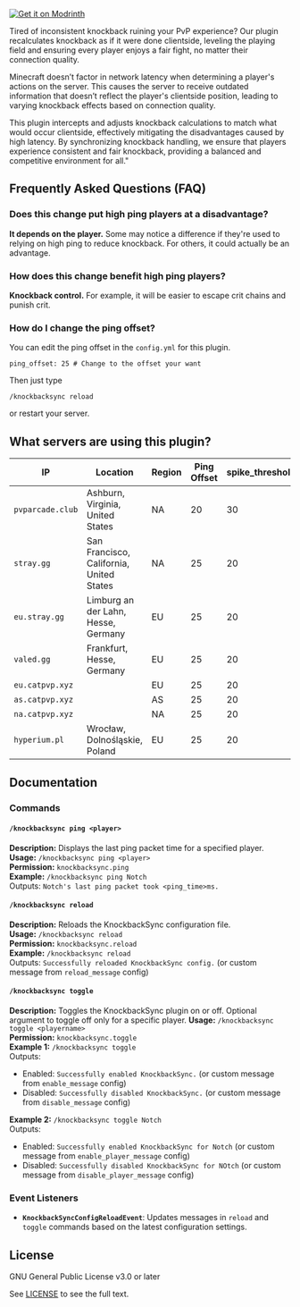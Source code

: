 [![Get it on Modrinth](https://img.shields.io/badge/Get%20it%20on-Modrinth-green?style=for-the-badge&logo=modrinth)](https://modrinth.com/plugin/knockbacksync)

Tired of inconsistent knockback ruining your PvP experience? Our plugin recalculates knockback as if it were done clientside, leveling the playing field and ensuring every player enjoys a fair fight, no matter their connection quality.

Minecraft doesn’t factor in network latency when determining a player's actions on the server. This causes the server to receive outdated information that doesn’t reflect the player's clientside position, leading to varying knockback effects based on connection quality.

This plugin intercepts and adjusts knockback calculations to match what would occur clientside, effectively mitigating the disadvantages caused by high latency. By synchronizing knockback handling, we ensure that players experience consistent and fair knockback, providing a balanced and competitive environment for all."
## Frequently Asked Questions (FAQ)

### Does this change put high ping players at a disadvantage?
**It depends on the player.** Some may notice a difference if they're used to relying on high ping to reduce knockback. For others, it could actually be an advantage.

### How does this change benefit high ping players?
**Knockback control.** For example, it will be easier to escape crit chains and punish crit.

### How do I change the ping offset?
You can edit the ping offset in the `config.yml` for this plugin.
```yml:
ping_offset: 25 # Change to the offset your want
```
Then just type
```
/knockbacksync reload
```
or restart your server.

## What servers are using this plugin?
| IP               | Location                                 | Region | Ping Offset | spike_threshold |
|------------------|------------------------------------------|--------|-------------|-----------------|
| `pvparcade.club` | Ashburn, Virginia, United States         | NA     | 20          | 30              |
| `stray.gg`       | San Francisco, California, United States | NA     | 25          | 20              |
| `eu.stray.gg`    | Limburg an der Lahn, Hesse, Germany      | EU     | 25          | 20              |
| `valed.gg`       | Frankfurt, Hesse, Germany                | EU     | 25          | 20              |
| `eu.catpvp.xyz`  |                                          | EU     | 25          | 20              |
| `as.catpvp.xyz`  |                                          | AS     | 25          | 20              |
| `na.catpvp.xyz`  |                                          | NA     | 25          | 20              |
| `hyperium.pl`    | Wrocław, Dolnośląskie, Poland            | EU     | 25          | 20              |

## Documentation
### Commands
#### **`/knockbacksync ping <player>`**
**Description:** Displays the last ping packet time for a specified player.  
**Usage:** `/knockbacksync ping <player>`  
**Permission:** `knockbacksync.ping`  
**Example:** `/knockbacksync ping Notch`  
Outputs: `Notch's last ping packet took <ping_time>ms.`

#### **`/knockbacksync reload`**
**Description:** Reloads the KnockbackSync configuration file.  
**Usage:** `/knockbacksync reload`  
**Permission:** `knockbacksync.reload`  
**Example:** `/knockbacksync reload`  
Outputs: `Successfully reloaded KnockbackSync config.` (or custom message from `reload_message` config)

#### **`/knockbacksync toggle`**
**Description:** Toggles the KnockbackSync plugin on or off.  Optional argument to toggle off only for a specific player.
**Usage:** `/knockbacksync toggle <playername>`  
**Permission:** `knockbacksync.toggle`  
**Example 1:** `/knockbacksync toggle`  
Outputs:
- Enabled: `Successfully enabled KnockbackSync.` (or custom message from `enable_message` config)
- Disabled: `Successfully disabled KnockbackSync.` (or custom message from `disable_message` config)  

**Example 2:** `/knockbacksync toggle Notch`  
  Outputs:
- Enabled: `Successfully enabled KnockbackSync for Notch` (or custom message from `enable_player_message` config)
- Disabled: `Successfully disabled KnockbackSync for NOtch` (or custom message from `disable_player_message` config)

### Event Listeners
- **`KnockbackSyncConfigReloadEvent`**: Updates messages in `reload` and `toggle` commands based on the latest configuration settings.

## License
GNU General Public License v3.0 or later

See [LICENSE](LICENSE) to see the full text.